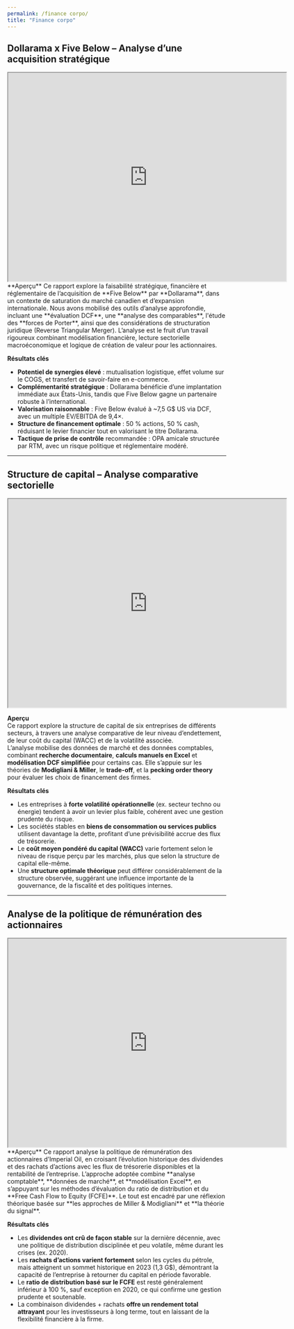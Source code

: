 ```yaml
---
permalink: /finance corpo/
title: "Finance corpo"
---
```

## Dollarama x Five Below – Analyse d’une acquisition stratégique  

<iframe src="https://drive.google.com/file/d/1HfJiV9tvcVPyAaS4YUHcSuGH1KNMGn1s/preview" width="640" height="480" allow="autoplay"></iframe>
<br>
**Aperçu**  
Ce rapport explore la faisabilité stratégique, financière et réglementaire de l’acquisition de **Five Below** par **Dollarama**, dans un contexte de saturation du marché canadien et d’expansion internationale.  
Nous avons mobilisé des outils d’analyse approfondie, incluant une **évaluation DCF**, une **analyse des comparables**, l'étude des **forces de Porter**, ainsi que des considérations de structuration juridique (Reverse Triangular Merger).  
L’analyse est le fruit d’un travail rigoureux combinant modélisation financière, lecture sectorielle macroéconomique et logique de création de valeur pour les actionnaires.

**Résultats clés**
- **Potentiel de synergies élevé** : mutualisation logistique, effet volume sur le COGS, et transfert de savoir-faire en e-commerce.
- **Complémentarité stratégique** : Dollarama bénéficie d’une implantation immédiate aux États-Unis, tandis que Five Below gagne un partenaire robuste à l’international.
- **Valorisation raisonnable** : Five Below évalué à ~7,5 G$ US via DCF, avec un multiple EV/EBITDA de 9,4×.
- **Structure de financement optimale** : 50 % actions, 50 % cash, réduisant le levier financier tout en valorisant le titre Dollarama.
- **Tactique de prise de contrôle** recommandée : OPA amicale structurée par RTM, avec un risque politique et réglementaire modéré.
  
---

## Structure de capital – Analyse comparative sectorielle  

<iframe src="https://drive.google.com/file/d/1du31LvzdSEn6EwnbGLG5A9cXF2bYaIij/preview" width="640" height="480" allow="autoplay"></iframe>
<br>

**Aperçu**  
Ce rapport explore la structure de capital de six entreprises de différents secteurs, à travers une analyse comparative de leur niveau d’endettement, de leur coût du capital (WACC) et de la volatilité associée.  
L’analyse mobilise des données de marché et des données comptables, combinant **recherche documentaire**, **calculs manuels en Excel** et **modélisation DCF simplifiée** pour certains cas. Elle s’appuie sur les théories de **Modigliani & Miller**, le **trade-off**, et la **pecking order theory** pour évaluer les choix de financement des firmes.

**Résultats clés**  
- Les entreprises à **forte volatilité opérationnelle** (ex. secteur techno ou énergie) tendent à avoir un levier plus faible, cohérent avec une gestion prudente du risque.
- Les sociétés stables en **biens de consommation ou services publics** utilisent davantage la dette, profitant d’une prévisibilité accrue des flux de trésorerie.
- Le **coût moyen pondéré du capital (WACC)** varie fortement selon le niveau de risque perçu par les marchés, plus que selon la structure de capital elle-même.
- Une **structure optimale théorique** peut différer considérablement de la structure observée, suggérant une influence importante de la gouvernance, de la fiscalité et des politiques internes.
  
---

## Analyse de la politique de rémunération des actionnaires

<iframe src="https://drive.google.com/file/d/1aBkvIBhhYo9SBQHgQQQI4kmXEhrgj7eF/preview" width="640" height="480" allow="autoplay"></iframe>
<br>
**Aperçu**  
Ce rapport analyse la politique de rémunération des actionnaires d’Imperial Oil, en croisant l’évolution historique des dividendes et des rachats d’actions avec les flux de trésorerie disponibles et la rentabilité de l’entreprise.  
L’approche adoptée combine **analyse comptable**, **données de marché**, et **modélisation Excel**, en s’appuyant sur les méthodes d’évaluation du ratio de distribution et du **Free Cash Flow to Equity (FCFE)**. Le tout est encadré par une réflexion théorique basée sur **les approches de Miller & Modigliani** et **la théorie du signal**.

**Résultats clés**  
- Les **dividendes ont crû de façon stable** sur la dernière décennie, avec une politique de distribution disciplinée et peu volatile, même durant les crises (ex. 2020).
- Les **rachats d’actions varient fortement** selon les cycles du pétrole, mais atteignent un sommet historique en 2023 (1,3 G$), démontrant la capacité de l’entreprise à retourner du capital en période favorable.
- Le **ratio de distribution basé sur le FCFE** est resté généralement inférieur à 100 %, sauf exception en 2020, ce qui confirme une gestion prudente et soutenable.
- La combinaison dividendes + rachats **offre un rendement total attrayant** pour les investisseurs à long terme, tout en laissant de la flexibilité financière à la firme.
